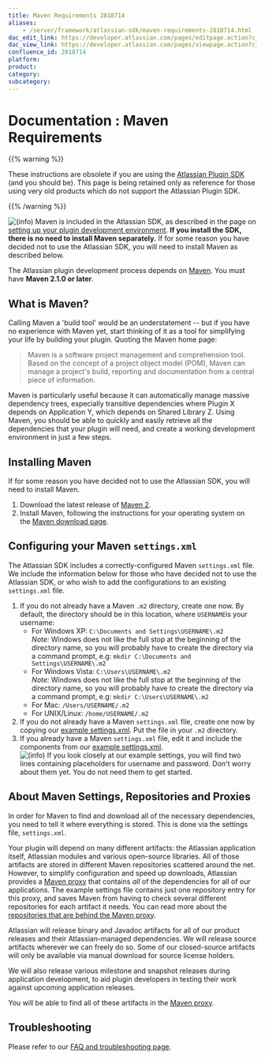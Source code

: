 ```yaml
---
title: Maven Requirements 2818714
aliases:
    - /server/framework/atlassian-sdk/maven-requirements-2818714.html
dac_edit_link: https://developer.atlassian.com/pages/editpage.action?cjm=wozere&pageId=2818714
dac_view_link: https://developer.atlassian.com/pages/viewpage.action?cjm=wozere&pageId=2818714
confluence_id: 2818714
platform:
product:
category:
subcategory:
---
```

# Documentation : Maven Requirements

{{% warning %}}

These instructions are obsolete if you are using the <a href="/pages/createpage.action?spaceKey=DOCS&amp;title=Developing+your+Plugin+using+the+Atlassian+Plugin+SDK&amp;linkCreation=true&amp;fromPageId=2818714" class="createlink">Atlassian Plugin SDK</a> (and you should be). This page is being retained only as reference for those using very old products which do not support the Atlassian Plugin SDK.

{{% /warning %}}

![(info)](/server/framework/atlassian-sdk/images/icons/emoticons/information.png) Maven is included in the Atlassian SDK, as described in the page on <a href="/pages/createpage.action?spaceKey=DOCS&amp;title=Setting+up+your+Plugin+Development+Environment&amp;linkCreation=true&amp;fromPageId=2818714" class="createlink">setting up your plugin development environment</a>. **If you install the SDK, there is no need to install Maven separately.** If for some reason you have decided not to use the Atlassian SDK, you will need to install Maven as described below.

The Atlassian plugin development process depends on <a href="http://maven.apache.org/" class="external-link">Maven</a>. You must have **Maven 2.1.0 or later**.

## What is Maven?

Calling Maven a 'build tool' would be an understatement -- but if you have no experience with Maven yet, start thinking of it as a tool for simplifying your life by building your plugin. Quoting the Maven home page:

> Maven is a software project management and comprehension tool. Based on the concept of a project object model (POM), Maven can manage a project's build, reporting and documentation from a central piece of information.

Maven is particularly useful because it can automatically manage massive dependency trees, especially transitive dependencies where Plugin X depends on Application Y, which depends on Shared Library Z. Using Maven, you should be able to quickly and easily retrieve all the dependencies that your plugin will need, and create a working development environment in just a few steps.

## Installing Maven

If for some reason you have decided not to use the Atlassian SDK, you will need to install Maven.

1.  Download the latest release of <a href="http://maven.apache.org/download.html" class="external-link">Maven 2</a>.
2.  Install Maven, following the instructions for your operating system on the <a href="http://maven.apache.org/download.html" class="external-link">Maven download page</a>.

## Configuring your Maven `settings.xml`

The Atlassian SDK includes a correctly-configured Maven `settings.xml` file. We include the information below for those who have decided not to use the Atlassian SDK, or who wish to add the configurations to an existing `settings.xml` file.

1.  If you do not already have a Maven `.m2` directory, create one now. By default, the directory should be in this location, where `USERNAME`is your username:
    -   For Windows XP: `C:\Documents and Settings\USERNAME\.m2`  
        *Note:* Windows does not like the full stop at the beginning of the directory name, so you will probably have to create the directory via a command prompt, e.g: `mkdir C:\Documents and Settings\USERNAME\.m2`
    -   For Windows Vista: `C:\Users\USERNAME\.m2`  
        *Note:* Windows does not like the full stop at the beginning of the directory name, so you will probably have to create the directory via a command prompt, e.g: `mkdir C:\Users\USERNAME\.m2`
    -   For Mac: `/Users/USERNAME/.m2`
    -   For UNIX/Linux: `/home/USERNAME/.m2`
2.  If you do not already have a Maven `settings.xml` file, create one now by copying our [example settings.xml](/server/framework/atlassian-sdk/example-settings.xml-2818713.html). Put the file in your `.m2` directory.
3.  If you already have a Maven `settings.xml` file, edit it and include the components from our [example settings.xml](/server/framework/atlassian-sdk/example-settings.xml-2818713.html).  
    ![(info)](/server/framework/atlassian-sdk/images/icons/emoticons/information.png) If you look closely at our example settings, you will find two lines containing placeholders for username and password. Don't worry about them yet. You do not need them to get started.

## About Maven Settings, Repositories and Proxies

In order for Maven to find and download all of the necessary dependencies, you need to tell it where everything is stored. This is done via the settings file, `settings.xml`.

Your plugin will depend on many different artifacts: the Atlassian application itself, Atlassian modules and various open-source libraries. All of those artifacts are stored in different Maven repositories scattered around the net. However, to simplify configuration and speed up downloads, Atlassian provides a <a href="http://maven.atlassian.com" class="external-link">Maven proxy</a> that contains *all* of the dependencies for all of our applications. The example settings file contains just one repository entry for this proxy, and saves Maven from having to check several different repositories for each artifact it needs. You can read more about the [repositories that are behind the Maven proxy](/server/framework/atlassian-sdk/atlassian-maven-repositories-2818705.html).

Atlassian will release binary and Javadoc artifacts for all of our product releases and their Atlassian-managed dependencies. We will release source artifacts wherever we can freely do so. Some of our closed-source artifacts will only be available via manual download for source license holders.

We will also release various milestone and snapshot releases during application development, to aid plugin developers in testing their work against upcoming application releases.

You will be able to find all of these artifacts in the <a href="http://maven.atlassian.com" class="external-link">Maven proxy</a>.

## Troubleshooting

Please refer to our [FAQ and troubleshooting page](/server/framework/atlassian-sdk/atlassian-plugin-sdk-faq-2818649.html).





















































































































































































































































